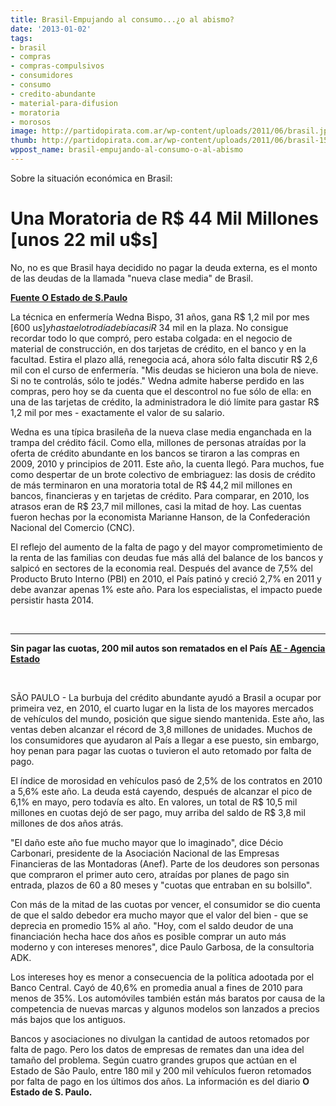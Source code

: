 ```yaml
---
title: Brasil-Empujando al consumo...¿o al abismo?
date: '2013-01-02'
tags:
- brasil
- compras
- compras-compulsivos
- consumidores
- consumo
- credito-abundante
- material-para-difusion
- moratoria
- morosos
image: http://partidopirata.com.ar/wp-content/uploads/2011/06/brasil.jpg
thumb: http://partidopirata.com.ar/wp-content/uploads/2011/06/brasil-150x150.jpg
wppost_name: brasil-empujando-al-consumo-o-al-abismo
---
```


Sobre la situación económica en Brasil:
<h1>Una Moratoria de R$ 44 Mil Millones [unos 22 mil u$s]</h1>
No, no es que Brasil haya decidido no pagar la deuda externa, es el monto de las deudas de la llamada "nueva clase media" de Brasil.

<strong><a href="http://www.estadao.com.br/noticias/impresso,um-calote--de-r-44-bilhoes-,978959,0.htm" target="_blank">Fuente O Estado de S.Paulo </a></strong>

La técnica en enfermería Wedna Bispo, 31 años, gana R$ 1,2 mil por mes [600 u$s] y hasta el otro día debía casi R$ 34 mil en la plaza. No consigue recordar todo lo que compró, pero estaba colgada: en el negocio de material de construcción, en dos tarjetas de crédito, en el banco y en la facultad. Estira el plazo allá, renegocia acá, ahora sólo falta discutir R$ 2,6 mil con el curso de enfermería. "Mis deudas se hicieron una bola de nieve. Si no te controlás, sólo te jodés." Wedna admite haberse perdido en las compras, pero hoy se da cuenta que el descontrol no fue sólo de ella: en una de las tarjetas de crédito, la administradora le dió límite para gastar R$ 1,2 mil por mes - exactamente el valor de su salario.

Wedna es una típica brasileña de la nueva clase media enganchada en la trampa del crédito fácil. Como ella, millones de personas atraídas por la oferta de crédito abundante en los bancos se tiraron a las compras en 2009, 2010 y principios de 2011. Este año, la cuenta llegó. Para muchos, fue como despertar de un brote colectivo de embriaguez: las dosis de crédito de más terminaron en una moratoria total de R$ 44,2 mil millones en bancos, financieras y en tarjetas de crédito. Para comparar, en 2010, los atrasos eran de R$ 23,7 mil millones, casi la mitad de hoy. Las cuentas fueron hechas por la economista Marianne Hanson, de la Confederación Nacional del Comercio (CNC).

El reflejo del aumento de la falta de pago y del mayor comprometimiento de la renta de las familias con deudas fue más allá del balance de los bancos y salpicó en sectores de la economia real. Después del avance de 7,5% del Producto Bruto Interno (PBI) en 2010, el País patinó y creció 2,7% en 2011 y debe avanzar apenas 1% este año. Para los especialistas, el impacto puede persistir hasta 2014.

&nbsp;

<hr />

<strong>Sin pagar las cuotas, 200 mil autos son rematados en el País</strong>
<strong><a href="http://economia.estadao.com.br/noticias/economia+geral,sem-pagamento-200-mil-carros-sao-leiloados-no-pais,139351,0.htm" target="_blank">AE - Agencia Estado</a></strong>

&nbsp;

SÃO PAULO - La burbuja del crédito abundante ayudó a Brasil a ocupar por primeira vez, en 2010, el cuarto lugar en la lista de los mayores mercados de vehículos del mundo, posición que sigue siendo mantenida. Este año, las ventas deben alcanzar el récord de 3,8 millones de unidades. Muchos de los consumidores que ayudaron al País a llegar a ese puesto, sin embargo, hoy penan para pagar las cuotas o tuvieron el auto retomado por falta de pago.

El índice de morosidad en vehículos pasó de 2,5% de los contratos en 2010 a 5,6% este año. La deuda está cayendo, después de alcanzar el pico de 6,1% en mayo, pero todavía es alto. En valores, un total de R$ 10,5 mil millones en cuotas dejó de ser pago, muy arriba del saldo de R$ 3,8 mil millones de dos años atrás.

"El daño este año fue mucho mayor que lo imaginado", dice Décio Carbonari, presidente de la Asociación Nacional de las Empresas Financieras de las Montadoras (Anef). Parte de los deudores son personas que compraron el primer auto cero, atraídas por planes de pago sin entrada, plazos de 60 a 80 meses y "cuotas que entraban en su bolsillo".

Con más de la mitad de las cuotas por vencer, el consumidor se dio cuenta de que el saldo debedor era mucho mayor que el valor del bien - que se deprecia en promedio 15% al año. "Hoy, com el saldo deudor de una financiación hecha hace dos años es posible comprar un auto más moderno y con intereses menores", dice Paulo Garbosa, de la consultoria ADK.

Los intereses hoy es menor a consecuencia de la política adootada por el Banco Central. Cayó de 40,6% en promedia anual a fines de 2010 para menos de 35%. Los automóviles también están más baratos por causa de la competencia de nuevas marcas y algunos modelos son lanzados a precios más bajos que los antiguos.

Bancos y asociaciones no divulgan la cantidad de autoos retomados por falta de pago. Pero los datos de empresas de remates dan una idea del tamaño del problema. Según cuatro grandes grupos que actúan en el Estado de São Paulo, entre 180 mil y 200 mil vehículos fueron retomados por falta de pago en los últimos dos años. La información es del diario <b>O Estado de S. Paulo.</b>
